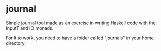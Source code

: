 journal
===

Simple journal tool made as an exercise in writing Haskell code with the InputT and IO monads.

For it to work, you need to have a folder called "journals" in your home directory.
